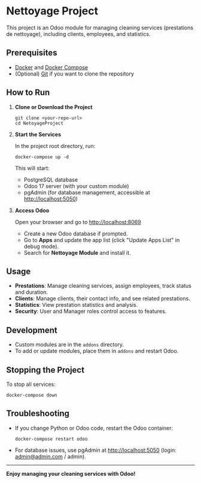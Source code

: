 # Nettoyage Project

This project is an Odoo module for managing cleaning services (prestations de nettoyage), including clients, employees, and statistics.

## Prerequisites

- [Docker](https://www.docker.com/) and [Docker Compose](https://docs.docker.com/compose/)
- (Optional) [Git](https://git-scm.com/) if you want to clone the repository

## How to Run

1. **Clone or Download the Project**

   ```
   git clone <your-repo-url>
   cd NetoyageProject
   ```

2. **Start the Services**

   In the project root directory, run:

   ```
   docker-compose up -d
   ```

   This will start:

   - PostgreSQL database
   - Odoo 17 server (with your custom module)
   - pgAdmin (for database management, accessible at [http://localhost:5050](http://localhost:5050))

3. **Access Odoo**

   Open your browser and go to [http://localhost:8069](http://localhost:8069)

   - Create a new Odoo database if prompted.
   - Go to **Apps** and update the app list (click "Update Apps List" in debug mode).
   - Search for **Nettoyage Module** and install it.

## Usage

- **Prestations**: Manage cleaning services, assign employees, track status and duration.
- **Clients**: Manage clients, their contact info, and see related prestations.
- **Statistics**: View prestation statistics and analysis.
- **Security**: User and Manager roles control access to features.

## Development

- Custom modules are in the `addons` directory.
- To add or update modules, place them in `addons` and restart Odoo.

## Stopping the Project

To stop all services:

```
docker-compose down
```

## Troubleshooting

- If you change Python or Odoo code, restart the Odoo container:

  ```
  docker-compose restart odoo
  ```

- For database issues, use pgAdmin at [http://localhost:5050](http://localhost:5050) (login: admin@admin.com / admin).

---

**Enjoy managing your cleaning services with Odoo!**
